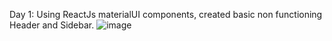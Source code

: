 Day 1: Using ReactJs materialUI components, created basic non functioning Header and Sidebar.
![image](https://github.com/ShreyPurohit/Gmail-Clone-Project/assets/91727034/803355fc-15ed-46bd-a982-1c1f4752947d)
